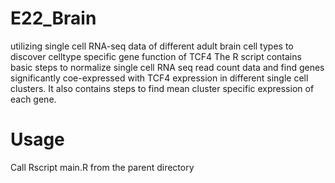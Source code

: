 # E22_Brain
utilizing single cell RNA-seq data of different adult brain cell types to discover celltype specific gene function of TCF4
The R script contains basic steps to normalize single cell RNA seq read count data and find genes significantly coe-expressed with TCF4 expression in different single cell clusters. It also contains steps to find mean cluster specific expression of each gene.

# Usage
Call Rscript main.R from the parent directory
